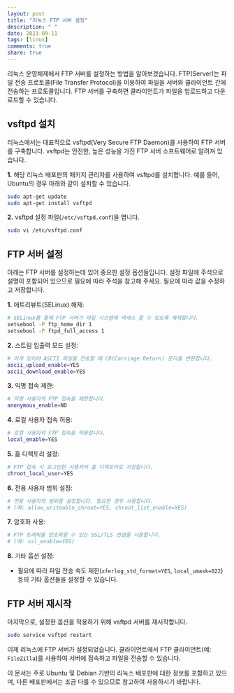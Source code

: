 ```yaml
---
layout: post
title: "리눅스 FTP 서버 설정"
description: " "
date: 2023-09-11
tags: [linux]
comments: true
share: true
---
```


리눅스 운영체제에서 FTP 서버를 설정하는 방법을 알아보겠습니다. FTP(Server)는 파일 전송 프로토콜(File Transfer Protocol)을 이용하여 파일을 서버와 클라이언트 간에 전송하는 프로토콜입니다. FTP 서버를 구축하면 클라이언트가 파일을 업로드하고 다운로드할 수 있습니다.

## vsftpd 설치

리눅스에서는 대표적으로 vsftpd(Very Secure FTP Daemon)를 사용하여 FTP 서버를 구축합니다. vsftpd는 안전한, 높은 성능을 가진 FTP 서버 소프트웨어로 알려져 있습니다.

**1.** 해당 리눅스 배포판의 패키지 관리자를 사용하여 vsftpd를 설치합니다. 예를 들어, Ubuntu의 경우 아래와 같이 설치할 수 있습니다.

```bash
sudo apt-get update
sudo apt-get install vsftpd
```

**2.** vsftpd 설정 파일(`/etc/vsftpd.conf`)을 엽니다.

```bash
sudo vi /etc/vsftpd.conf
```

## FTP 서버 설정

아래는 FTP 서버를 설정하는데 있어 중요한 설정 옵션들입니다. 설정 파일에 주석으로 설명이 포함되어 있으므로 필요에 따라 주석을 참고해 주세요. 필요에 따라 값을 수정하고 저장합니다.

**1.** 애트리뷰트(SELinux) 해제:

```bash
# SELinux를 통해 FTP 서버가 파일 시스템에 액세스 할 수 있도록 해제합니다.
setsebool -P ftp_home_dir 1
setsebool -P ftpd_full_access 1
```

**2.** 스트림 입출력 모드 설정:

```bash
# 이게 있어야 ASCII 파일을 전송할 때 CR(Carriage Return) 문자를 변환합니다.
ascii_upload_enable=YES
ascii_download_enable=YES
```

**3.** 익명 접속 제한:

```bash
# 익명 사용자의 FTP 접속을 제한합니다.
anonymous_enable=NO
```

**4.** 로컬 사용자 접속 허용:

```bash
# 로컬 사용자의 FTP 접속을 허용합니다.
local_enable=YES
```

**5.** 홈 디렉토리 설정:

```bash
# FTP 접속 시 로그인한 사용자의 홈 디렉토리로 지정합니다.
chroot_local_user=YES
```

**6.** 전용 사용자 범위 설정:

```bash
# 전용 사용자의 범위를 설정합니다. 필요한 경우 사용합니다.
# (예: allow_writeable_chroot=YES, chroot_list_enable=YES)
```

**7.** 암호화 사용:

```bash
# FTP 트래픽을 암호화할 수 있는 SSL/TLS 연결을 사용합니다.
# (예: ssl_enable=YES)
```

**8.** 기타 옵션 설정:

- 필요에 따라 파일 전송 속도 제한(`xferlog_std_format=YES`, `local_umask=022`) 등의 기타 옵션들을 설정할 수 있습니다.

## FTP 서버 재시작

마지막으로, 설정한 옵션을 적용하기 위해 vsftpd 서버를 재시작합니다.

```bash
sudo service vsftpd restart
```

이제 리눅스에 FTP 서버가 설정되었습니다. 클라이언트에서 FTP 클라이언트(예: `FileZilla`)를 사용하여 서버에 접속하고 파일을 전송할 수 있습니다.

이 문서는 주로 Ubuntu 및 Debian 기반의 리눅스 배포판에 대한 정보를 포함하고 있으며, 다른 배포판에서는 조금 다를 수 있으므로 참고하여 사용하시기 바랍니다.